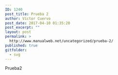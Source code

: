```yaml
---
ID: 1240
post_title: Prueba 2
author: Víctor Cuervo
post_date: 2017-04-10 01:35:20
post_excerpt: ""
layout: post
permalink: >
  http://www.manualweb.net/uncategorized/prueba-2/
published: true
gitfolder:
  - svg
---
```

Prueba2